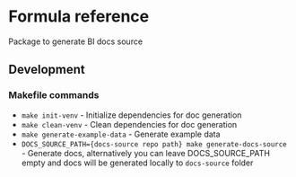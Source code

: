 # Formula reference

Package to generate BI docs source

## Development

### Makefile commands

- `make init-venv` - Initialize dependencies for doc generation
- `make clean-venv` - Clean dependencies for doc generation
- `make generate-example-data` - Generate example data
- `DOCS_SOURCE_PATH={docs-source repo path} make generate-docs-source` - Generate docs,
alternatively you can leave DOCS_SOURCE_PATH empty and docs will be generated locally to `docs-source` folder
